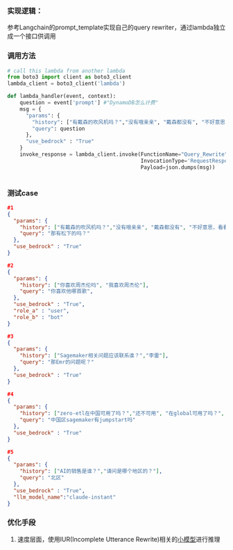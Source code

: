 ### 实现逻辑：

参考Langchain的prompt_template实现自己的query rewriter，通过lambda独立成一个接口供调用


### 调用方法

```python
# call this lambda from another lambda
from boto3 import client as boto3_client
lambda_client = boto3_client('lambda')

def lambda_handler(event, context):
  	question = event['prompt'] #"DynamoDB怎么计费"
    msg = {
      "params": {
        "history": ["有戴森的吹风机吗？","没有哦亲亲", "戴森都没有", "不好意思，看看其他品牌呢"],
        "query": question
      },
      "use_bedrock" : "True"
    }
    invoke_response = lambda_client.invoke(FunctionName="Query_Rewrite",
                                           InvocationType='RequestResponse',
                                           Payload=json.dumps(msg))
    
```


### 测试case

```json
#1
{
  "params": {
    "history": ["有戴森的吹风机吗？","没有哦亲亲", "戴森都没有", "不好意思，看看其他品牌呢"],
    "query": "那有松下的吗？"  
  },
  "use_bedrock" : "True"
}

#2
{
  "params": {
    "history": ["你喜欢周杰伦吗", "我喜欢周杰伦"],
    "query": "你喜欢他哪首歌",
  },
  "use_bedrock" : "True",
  "role_a" : "user",
  "role_b" : "bot"
}

#3
{
  "params": {
    "history": ["Sagemaker相关问题应该联系谁？","李雷"],
    "query": "那Emr的问题呢？"
  },
  "use_bedrock" : "True"
}

#4
{
  "params": {
    "history": ["zero-etl在中国可用了吗？","还不可用", "在global可用了吗？", "可用"],
    "query": "中国区sagemaker有jumpstart吗"
  },
  "use_bedrock" : "True"
}

#5
{
  "params": {
    "history": ["AI的销售是谁？","请问是哪个地区的？"],
    "query": "北区"
  },
  "use_bedrock" : "True",
  "llm_model_name":"claude-instant"
}
```


### 优化手段

1. 速度层面，使用IUR(Incomplete Utterance Rewrite)相关的[小模型](https://huggingface.co/csdc-atl/dialogue-rewriter)进行推理